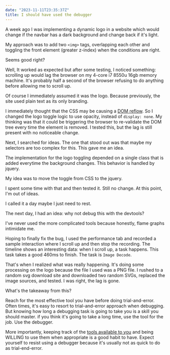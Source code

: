 ```yaml
---
date: "2023-11-11T23:35:37Z"
title: I should have used the debugger
---
```

A week ago I was implementing a dynamic logo in a website which would change if the navbar has a dark background and change back if it's light. 

My approach was to add two `<img>` tags, overlapping each other and toggling the front element (greater z-index) when the conditions are right.

Seems good right? 

Well, It worked as expected but after some testing, I noticed something: scrolling up would lag the browser on my 4-core i7 8550u 16gb memory machine. It's probably half a second of the browser refusing to do anything before allowing me to scroll up.

Of course I immediately assumed it was the logo. Because previously, the site used plain text as its only branding. 

I immediately thought that the CSS may be causing a [DOM reflow]([https://developer.mozilla.org/en-US/docs/Glossary/Reflow](https://developer.mozilla.org/en-US/docs/Glossary/Reflow)). So I changed the logo toggle logic to use opacity, instead of `display: none`. My thinking was that it could be triggering the browser to re-validate the DOM tree every time the element is removed. I tested this, but the lag is still present with no noticeable change.

Next, I searched for ideas. The one that stood out was that maybe my selectors are too complex for this. This gave me an idea.

The implementation for the logo toggling depended on a single class that is added everytime the background changes. This behavior is handled by jquery.

My idea was to move the toggle from CSS to the jquery.

I spent some time with that and then tested it. Still no change. At this point, I'm out of ideas.

I called it a day maybe I just need to rest. 

The next day, I had an idea: why not debug this with the devtools?

I've never used the more complicated tools because honestly, flame graphs intimidate me.

Hoping to finally fix the bug, I used the performance tab and recorded a sample interaction where I scroll up and then stop the recording. The timeline shows an interesting data: when I scroll up, a task happens. This task takes a good 460ms to finish. The task is `Image Decode`.

That's when I realized what was really happening. It's doing some processing on the logo because the file I used was a PNG file. I rushed to a random svg download site and downloaded two random SVGs, replaced the image sources, and tested. I was right, the lag is gone. 


What's the takeaway from this?

Reach for the most effective tool you have before doing trial-and-error. Often times, it's easy to resort to trial-and-error approach when debugging. But knowing how long a debugging task is going to take you is a skill you should master. if you think it's going to take a long time, use the tool for the job. Use the debugger.

More importantly, keeping track of the [tools available to you](https://alan.norbauer.com/articles/browser-debugging-tricks) and being WILLING to use them when appropriate is a good habit to have. Expect yourself to resist using a debugger because it's usually not as quick to do as trial-end-error.
